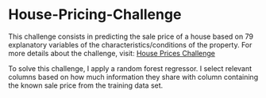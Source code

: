 # House-Pricing-Challenge
This challenge consists in predicting the sale price of a house based on 79 explanatory variables of the characteristics/conditions of the property. For more details about the challenge, visit: [House Prices Challenge](https://www.kaggle.com/c/house-prices-advanced-regression-techniques/overview)

To solve this challenge, I apply a random forest regressor. 
I select relevant columns based on how much information they share with column containing the known sale price from the training data set.  
